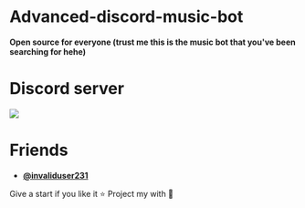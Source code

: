 # Advanced-discord-music-bot


**Open source for everyone (trust me this is the music bot that you've been searching for hehe)**


# Discord server
[![](https://images-ext-2.discordapp.net/external/mxNI6wfIF0oXDsI0HiS8966SgPVuOfHAc-sDM6hXV3Y/https/i.imgur.com/ykNEJeCh.jpg)](https://discord.gg/S5GycbmdRg)

# Friends 
- **[@invaliduser231](https://github.com/invaliduser231)**





Give a start if you like it ⭐
Project my with 💙
